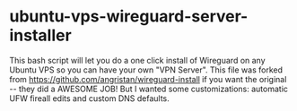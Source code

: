 # ubuntu-vps-wireguard-server-installer
This bash script will let you do a one click install of Wireguard on any Ubuntu VPS so you can have your own "VPN Server". 
This file was forked from https://github.com/angristan/wireguard-install if you want the original -- they did a AWESOME JOB!
But I wanted some customizations: automatic UFW fireall edits and custom DNS defaults.
